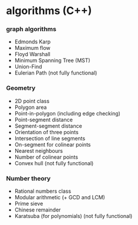 algorithms (C++)
==========

### graph algorithms

- Edmonds Karp
- Maximum flow
- Floyd Warshall
- Minimum Spanning Tree (MST)
- Union-Find
- Eulerian Path (not fully functional)

### Geometry

- 2D point class
- Polygon area
- Point-in-polygon (including edge checking)
- Point-segment distance
- Segment-segment distance
- Orientation of three points
- Intersection of line segments
- On-segment for colinear points
- Nearest neighbours
- Number of colinear points
- Convex hull (not fully functional)

### Number theory

- Rational numbers class
- Modular arithmetic (+ GCD and LCM)
- Prime sieve
- Chinese remainder
- Karatsuba (for polynomials) (not fully functional)
